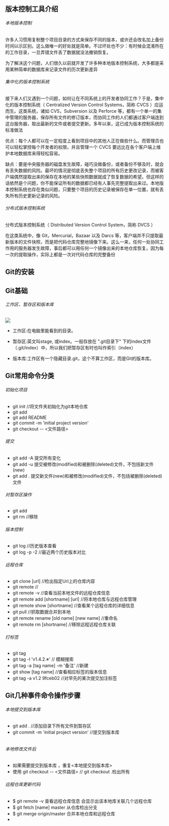 ## 版本控制工具介绍

###### 本地版本控制
  许多人习惯用复制整个项目目录的方式来保存不同的版本，或许还会改名加上备份时间以示区别。这么做唯一的好处就是简单。不过坏处也不少：有时候会混淆所在的工作目录，一旦弄错文件丢了数据就没法撤销恢复。

  为了解决这个问题，人们很久以前就开发了许多种本地版本控制系统，大多都是采用某种简单的数据库来记录文件的历次更新差异

###### 集中化的版本控制系统
  接下来人们又遇到一个问题，如何让在不同系统上的开发者协同工作？于是，集中化的版本控制系统（ Centralized Version Control Systems，简称 CVCS ）应运而生。这类系统，诸如 CVS，Subversion 以及 Perforce 等，都有一个单一的集中管理的服务器，保存所有文件的修订版本，而协同工作的人们都通过客户端连到这台服务器，取出最新的文件或者提交更新。多年以来，这已成为版本控制系统的标准做法

  优点：每个人都可以在一定程度上看到项目中的其他人正在做些什么。而管理员也可以轻松掌控每个开发者的权限，并且管理一个 CVCS 要远比在各个客户端上维护本地数据库来得轻松容易。

  缺点：要是中央服务器的磁盘发生故障，碰巧没做备份，或者备份不够及时，就会有丢失数据的风险。最坏的情况是彻底丢失整个项目的所有历史更改记录，而被客户端偶然提取出来的保存在本地的某些快照数据就成了恢复数据的希望。但这样的话依然是个问题，你不能保证所有的数据都已经有人事先完整提取出来过。本地版本控制系统也存在类似问题，只要整个项目的历史记录被保存在单一位置，就有丢失所有历史更新记录的风险。

###### 分布式版本控制系统
  分布式版本控制系统（ Distributed Version Control System，简称 DVCS ）

  在这类系统中，像 Git，Mercurial，Bazaar 以及 Darcs 等，客户端并不只提取最新版本的文件快照，而是把代码仓库完整地镜像下来。这么一来，任何一处协同工作用的服务器发生故障，事后都可以用任何一个镜像出来的本地仓库恢复。因为每一次的提取操作，实际上都是一次对代码仓库的完整备份

## Git的安装

## Git基础
###### 工作区、暂存区和版本库
![](http://www.runoob.com/wp-content/uploads/2015/02/1352126739_7909.jpg)

- 工作区:在电脑里能看到的目录。

- 暂存区:英文叫stage, 或index。一般存放在 ".git目录下" 下的index文件（.git/index）中，所以我们把暂存区有时也叫作索引（index）

- 版本库:工作区有一个隐藏目录.git，这个不算工作区，而是Git的版本库。



## Git常用命令分类
###### 初始化项目
- git init        //将文件夹初始化为git本地仓库
- git add         
- git add README
- git commit -m 'initial project version'
- git checkout -- <文件路径>

###### 提交
- git add -A  提交所有变化
- git add -u  提交被修改(modified)和被删除(deleted)文件，不包括新文件(new)
- git add .  提交新文件(new)和被修改(modified)文件，不包括被删除(deleted)文件

###### 对暂存区操作
- git add  
- git rm  //移除

###### 版本控制
- git log  //历史版本查看
- git log -p -2   //最近两个历史版本对比

###### 远程仓库
- git clone [url]    //检出指定Url上的仓库内容
- git remote         //
- git remote -v      //查看当前本地文件的远程仓库信息
- git remote add [shortname] [url] //将本地仓库与远程仓库管理
- git remote show [shortname]   //查看某个远程仓库的详细信息
- git pull       //抓取数据合并到本地
- git remote rename [old name] [new name]  //重命名
- git remote rm [shortname]   //移除远程远程仓库关联

###### 打标签
- git tag
- git tag -l 'v1.4.2.※'             // 模糊搜索
- git tag -a [tag name] -m '备注'  //新建
- git show [tag name]   //查看相应标签的版本信息
- git tag -a v1.2 9fceb02 //对早先的某次提交加注标签


## Git几种事件命令操作步骤

###### 本地提交到版本库
- git add .      //添加目录下所有文件到暂存区
- git commit -m 'initial project version' //提交到版本库


######

###### 本地修改文件后
- 如果需要提交到版本库 ，重复<本地提交到版本库>
- 使用 git checkout -- <文件路径>  // git checkout .检出所有

######  远程仓库更新代码
- $ git remote -v  查看远程仓库信息 会显示出该本地库关联几个远程仓库
- $ git fetch [name] master   从仓库检出分支
- $ git merge origin/master   合并本地仓库和远程仓库
-
